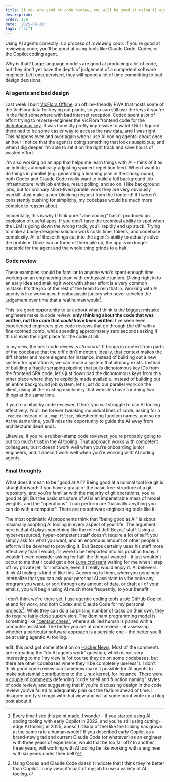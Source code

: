 ```yaml
---
title: If you are good at code review, you will be good at using AI agents
description: 
order: 139
date: '2025-09-20'
tags: ["ai"]
---
```


Using AI agents correctly is a process of _reviewing code_. If you're good at reviewing code, you'll be good at using tools like Claude Code, Codex, or the Copilot coding agent.

Why is that? Large language models are good at producing a lot of code, but they don't yet have the depth of judgement of a competent software engineer. Left unsupervised, they will spend a lot of time committing to bad design decisions.

### AI agents and bad design

Last week I built [VicFlora Offline](https://github.com/sgoedecke/vicflora-offline): an offline-friendly PWA that hosts some of the VicFlora data for keying out plants, so you can still use the keys if you're in the field somewhere with bad internet reception. Codex spent a _lot_ of effort trying to reverse-engineer the VicFlora frontend code for the [dichotomous key](https://simple.wikipedia.org/wiki/Dichotomous_key). It was honestly pretty impressive to watch! But I figured there had to be some easier way to access the raw data, and [I was right](https://keybase.rbg.vic.gov.au/projects/show/10). This happens over and over again when I use AI coding agents: about once an hour I notice that the agent is doing something that looks suspicious, and when I dig deeper I'm able to set it on the right track and save hours of wasted effort.

I'm also working on an app that helps me learn things with AI - think of it as an infinite, automatically-adjusting spaced-repetition feed. When I want to do things in parallel (e.g. generating a learning plan in the background), both Codex and Claude Code really want to build a full background job infrastructure: with job entities, result polling, and so on. I like background jobs, but for ordinary short-lived parallel work they are very obviously overkill. Just make a non-blocking request from the frontend! If I weren't consistently pushing for simplicity, my codebase would be much more complex to reason about.

Incidentally, this is why I think pure "vibe coding" hasn't produced an explosion of useful apps. If you don't have the technical ability to spot when the LLM is going down the wrong track, you'll rapidly end up stuck. Trying to make a badly-designed solution work costs time, tokens, and codebase complexity. All of these things cut into the agent's ability to actually solve the problem. Once two or three of them pile up, the app is no longer tractable for the agent and the whole thing grinds to a halt.

### Code review

These examples should be familiar to anyone who's spent enough time working on an engineering team with enthusiastic juniors. Diving right in to an early idea and making it work with sheer effort is a very common mistake. It's the job of the rest of the team to rein that in. Working with AI agents is like working with enthusiastic juniors who never develop the judgement over time that a real human would[^1].

This is a good opportunity to talk about what I think is the biggest mistake engineers make in code review: **only thinking about the code that was written, not the code that _could have been_ written**. I've seen even experienced engineers give code reviews that go through the diff with a fine-toothed comb, while spending approximately zero seconds asking if this is even the right place for the code at all.

In my view, the best code review is _structural_. It brings in context from parts of the codebase that the diff didn't mention. Ideally, that context makes the diff shorter and more elegant: for instance, instead of building out a new system for operation X, we can reuse a system that already exists. Instead of building a fragile scraping pipeline that pulls dichotomous key IDs from the frontend SPA code, let's just download the dichotomous keys from this other place where they're explicitly made available. Instead of building out an entire background job system, let's just do our parallel work on the client, using all the existing machinery that websites have for doing two things at the same time.

If you're a nitpicky code reviewer, I think you will struggle to use AI tooling effectively. You'll be forever tweaking individual lines of code, asking for a `.reduce` instead of a `.map.filter`, bikeshedding function names, and so on. At the same time, you'll miss the opportunity to guide the AI away from architectural dead ends.

Likewise, if you're a rubber-stamp code reviewer, you're probably going to put too much trust in the AI tooling. That approach works with competent colleagues, but it doesn't work well when you're onboarding junior engineers, and it doesn't work well when you're working with AI coding agents.

### Final thoughts

What does it mean to be "good at AI"? Being good at a normal tool like git is straightforward: if you have a grasp of the basic tree-structure of a git repository, and you're familiar with the majority of git operations, you're good at git. But the basic structure of AI is an impenetrable mass of model weights, and the "operations" it can perform are "basically anything you can do with a computer". There are no software engineering tools like it.

The most optimistic AI proponents think that "being good at AI" is about maximally adopting AI tooling in every aspect of your life. The argument here is that AI plays something like the role of Jeff Bezos' staff. Using a hyper-resourced, hyper-competent staff doesn't require a lot of _skill_: you simply ask for what you want, and an enormous amount of other people's effort will be devoted to providing it. But Bezos certainly uses his staff more effectively than I would, if I were to be teleported into his position today. I wouldn't even consider asking for half the things I wanted - it just wouldn't occur to me that I could get a hot [Lune croissant](https://lunecroissanterie.com/) waiting for me when I step off my private jet, for instance, even if I really would enjoy it. AI believers think AI tooling is kind of like this. According to them, when you genuinely internalize that you can ask your personal AI assistant to vibe code any program you want, or sort through any amount of data, or draft all of your emails, you will begin using AI much more frequently, to your benefit.

I don't think we're there yet. I use agentic coding tools a lot: GitHub Copilot at and for work, and both Codex and Claude Code for my personal projects[^2]. While they can do a surprising number of tasks on their own, they do require fairly close supervision. The dominant programming model is something like ["centaur chess"](https://en.wikipedia.org/wiki/Advanced_chess), where a skilled human is paired with a computer assistant. The better you are at code review - at assessing whether a particular software approach is a sensible one - the better you'll be at using agentic AI tooling.


edit: this post got some attention on [Hacker News](https://news.ycombinator.com/item?id=45310529). Most of the comments are retreading the "do AI agents work" question, which is not very interesting to me (my view is "of course they do on some codebases, but there are other codebases where they'll be completely useless"). I don't think good code review can somehow make it possible for AI agents to make substantial contributions to the Linux kernel, for instance. There were a [couple](https://news.ycombinator.com/item?id=45311422) of [comments](https://news.ycombinator.com/item?id=45312278) defending "code smell and function naming" styles of code review, and suggesting that if you're discussing design in the code review you've failed to adequately plan out the feature ahead of time. I disagree pretty strongly with that view and will at some point write up a blog post about it.


[^1]: Every time I see this point made, I wonder - if you started using AI coding tooling with early Copilot in 2022, and you're still using cutting-edge AI tooling in 2025, doesn't it kind of feel like the tooling has grown at the same rate a human would? If you described early Copilot as a brand-new grad and current Claude Code (or whatever) as an engineer with three years of experience, would that be too far off? In another three years, will working with AI tooling be like working with a engineer with six years under their belt?

[^2]: Using Codex and Claude Code doesn't indicate that I think they're better than Copilot. In my view, it's part of my job to use a variety of AI tooling.